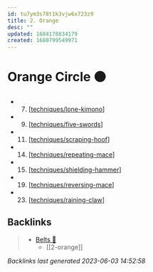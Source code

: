 ```yaml
---
id: tu7ym3s78t1k3vjw6x723z9
title: 2. Orange
desc: ""
updated: 1684178834179
created: 1680799549971
---
```


# Orange Circle 🟠

- 7. [[techniques/lone-kimono]]
- 9. [[techniques/five-swords]]
- 11. [[techniques/scraping-hoof]]
- 14. [[techniques/repeating-mace]]
- 15. [[techniques/shielding-hammer]]
- 19. [[techniques/reversing-mace]]
- 23. [[techniques/raining-claw]]

[//begin]: # "Autogenerated link references for markdown compatibility"
[techniques/lone-kimono]: ../techniques/lone-kimono "Lone Kimono"
[techniques/five-swords]: ../techniques/five-swords "Five Swords"
[techniques/scraping-hoof]: ../techniques/scraping-hoof "Scraping Hoof"
[techniques/repeating-mace]: ../techniques/repeating-mace "Repeating Mace"
[techniques/shielding-hammer]: ../techniques/shielding-hammer "Shielding Hammer"
[techniques/reversing-mace]: ../techniques/reversing-mace "Reversing Mace"
[techniques/raining-claw]: ../techniques/raining-claw "Raining Claw"
[//end]: # "Autogenerated link references"

## Backlinks

> - [Belts 🥋](..\belts.md)
>   - [[2-orange]]

_Backlinks last generated 2023-06-03 14:52:58_
